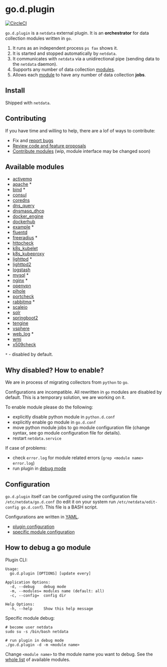 # go.d.plugin

[![CircleCI](https://circleci.com/gh/netdata/go.d.plugin.svg?style=svg)](https://circleci.com/gh/netdata/go.d.plugin)

`go.d.plugin` is a `netdata` external plugin. It is an **orchestrator** for data collection modules written in `go`.

1. It runs as an independent process `ps fax` shows it.
2. It is started and stopped automatically by `netdata`.
3. It communicates with `netdata` via a unidirectional pipe (sending data to the `netdata` daemon).
4. Supports any number of data collection [modules](https://github.com/netdata/go.d.plugin/tree/master/modules).
5. Allows each [module](https://github.com/netdata/go.d.plugin/tree/master/modules) to have any number of data collection **jobs**.

## Install

Shipped with `netdata`.

## Contributing
If you have time and willing to help, there are a lof of ways to contribute:
 - Fix and [report bugs](https://github.com/netdata/go.d.plugin/issues/new)
 - [Review code and feature proposals](https://github.com/netdata/go.d.plugin/pulls)
 - [Contribute modules](https://github.com/netdata/go.d.plugin/blob/master/CONTRIBUTING.md) (wip, module interface may be changed soon)

## Available modules
 - [activemq](https://github.com/netdata/go.d.plugin/tree/master/modules/activemq)
 - [apache](https://github.com/netdata/go.d.plugin/tree/master/modules/apache) *
 - [bind](https://github.com/netdata/go.d.plugin/tree/master/modules/bind) *
 - [consul](https://github.com/netdata/go.d.plugin/tree/master/modules/consul)
 - [coredns](https://github.com/netdata/go.d.plugin/tree/master/modules/coredns)
 - [dns_query](https://github.com/netdata/go.d.plugin/tree/master/modules/dnsquery)
 - [dnsmasq_dhcp](https://github.com/netdata/go.d.plugin/tree/master/modules/dnsmasq_dhcp)
 - [docker_engine](https://github.com/netdata/go.d.plugin/tree/master/modules/docker_engine)
 - [dockerhub](https://github.com/netdata/go.d.plugin/tree/master/modules/dockerhub)
 - [example](https://github.com/netdata/go.d.plugin/tree/master/modules/example) *
 - [fluentd](https://github.com/netdata/go.d.plugin/tree/master/modules/fluentd)
 - [freeradius](https://github.com/netdata/go.d.plugin/tree/master/modules/freeradius) *
 - [httpcheck](https://github.com/netdata/go.d.plugin/tree/master/modules/httpcheck)
 - [k8s_kubelet](https://github.com/netdata/go.d.plugin/tree/master/modules/k8s_kubelet)
 - [k8s_kubeproxy](https://github.com/netdata/go.d.plugin/tree/master/modules/k8s_kubeproxy)
 - [lighttpd](https://github.com/netdata/go.d.plugin/tree/master/modules/lighttpd) *
 - [lighttpd2](https://github.com/netdata/go.d.plugin/tree/master/modules/lighttpd2)
 - [logstash](https://github.com/netdata/go.d.plugin/tree/master/modules/logstash)
 - [mysql](https://github.com/netdata/go.d.plugin/tree/master/modules/mysql) *
 - [nginx](https://github.com/netdata/go.d.plugin/tree/master/modules/nginx) *
 - [openvpn](https://github.com/netdata/go.d.plugin/tree/master/modules/openvpn)
 - [pihole](https://github.com/netdata/go.d.plugin/tree/master/modules/pihole)
 - [portcheck](https://github.com/netdata/go.d.plugin/tree/master/modules/portcheck)
 - [rabbitmq](https://github.com/netdata/go.d.plugin/tree/master/modules/rabbitmq) *
 - [scaleio](https://github.com/netdata/go.d.plugin/tree/master/modules/scaleio)
 - [solr](https://github.com/netdata/go.d.plugin/tree/master/modules/solr)
 - [springboot2](https://github.com/netdata/go.d.plugin/tree/master/modules/springboot2)
 - [tengine](https://github.com/netdata/go.d.plugin/tree/master/modules/tengine)
 - [vsphere](https://github.com/whalehub/go.d.plugin/tree/master/modules/vsphere)
 - [web_log](https://github.com/netdata/go.d.plugin/tree/master/modules/weblog) *
 - [wmi](https://github.com/netdata/go.d.plugin/tree/master/modules/wmi)
 - [x509check](https://github.com/netdata/go.d.plugin/tree/master/modules/x509check)

`*` - disabled by default.

## Why disabled? How to enable?
We are in process of migrating collectors from `python` to `go`.

Configurations are incompatible. All rewritten in `go` modules are disabled by default.
This is a temporary solution, we are working on it.

To enable module please do the following:
 - explicitly disable python module in `python.d.conf`
 - explicitly enable go module in `go.d.conf`
 - move python module jobs to go module configuration file (change syntax, see go module configuration file for details).
 - restart `netdata.service`

If case of problems:
 - check `error.log` for module related errors (`grep <module name> error.log`)
 - run plugin in [debug mode](#how-to-debug-a-go-module)

## Configuration

`go.d.plugin` itself can be configured using the configuration file `/etc/netdata/go.d.conf`
(to edit it on your system run `/etc/netdata/edit-config go.d.conf`). This file is a BASH script.

Configurations are written in [YAML](http://yaml.org/).

 * [plugin configuration](https://github.com/netdata/go.d.plugin/blob/master/config/go.d.conf)
 * [specific module configuration](https://github.com/netdata/go.d.plugin/tree/master/config/go.d)

## How to debug a go module

Plugin CLI:
```
Usage:
  go.d.plugin [OPTIONS] [update every]

Application Options:
  -d, --debug    debug mode
  -m, --modules= modules name (default: all)
  -c, --config=  config dir

Help Options:
  -h, --help     Show this help message

```

Specific module debug:
```
# become user netdata
sudo su -s /bin/bash netdata

# run plugin in debug mode
./go.d.plugin -d -m <module name>
```

Change `<module name>` to the module name you want to debug.
See the [whole list](#available-modules) of available modules.
